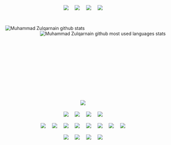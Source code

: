 <!--
**mhd-zulqarnain/mhd-zulqarnain** is a ✨ _special_ ✨ repository because its `README.md` (this file) appears on your GitHub profile.

Here are some ideas to get you started:

- 🔭 I’m currently working on ...
- 🌱 I’m currently learning ...
- 👯 I’m looking to collaborate on ...
- 🤔 I’m looking for help with ...
- 💬 Ask me about ...
- 📫 How to reach me: ...
- 😄 Pronouns: ...
- ⚡ Fun fact: ...
-->

<p align="center">
  <a target="_blank"href="https://github.com/mhd-zulqarnain/"><img src="https://img.shields.io/badge/Muhamamd %20Zulqarnain-Welcomes%20You-007afb?style=for-the-badge&logo=github&labelColor=2ea043&logoColor=FFFFFF&color=f0fff0" /></a>&nbsp;&nbsp;&nbsp;&nbsp;
  <a target="_blank"href="https://www.linkedin.com/in/mhd-zulqarnain/"><img src="https://img.shields.io/badge/linkedin-%230077B5.svg?&style=for-the-badge&logo=linkedin&logoColor=white" /></a>&nbsp;&nbsp;&nbsp;&nbsp;
<a href="mailto:mhd.zeeq@gmail.com?subject=Hello%20MuhammadZulqarnain,%20From%20Github"><img src="https://img.shields.io/badge/gmail-%23D14836.svg?&style=for-the-badge&logo=gmail&logoColor=white" /></a>&nbsp;&nbsp;&nbsp;&nbsp;
  <a target="_blank"href="https://stackoverflow.com/users/6825339/zulqarnain/"><img src="https://img.shields.io/badge/Stack_Overflow-FE7A16?style=for-the-badge&logo=stack-overflow&logoColor=white" /></a>&nbsp;&nbsp;&nbsp;&nbsp;
</p>
<br>
<p>
   <img align="left" src="https://github-readme-stats.vercel.app/api?username=mhd-zulqarnain&theme=vue-dark&show_icons=true&bg_color=000000" alt="Muhammad Zulqarnain github stats"/>
  
   <img align="right" src="https://github-readme-stats.vercel.app/api/top-langs/?username=mhd-zulqarnain&theme=vue-dark&show_icons=true&bg_color=000000" alt="Muhammad Zulqarnain github most used languages stats"/>
</p>
<br>
<br>
<br>
<br>
<br>
<br>
<br>
<br>
<br>
<br>
<br>
<br>
<br>

<p align="center">
  <img src="https://img.shields.io/badge/-SKILLS-2ea043?style=for-the-badge&logo=shikimori" />&nbsp;&nbsp;&nbsp;&nbsp;
  <br>
  <br>
  <img src="https://img.shields.io/badge/Android-3DDC84?style=for-the-badge&logo=android&logoColor=white" />&nbsp;&nbsp;&nbsp;&nbsp;
  <img src="https://img.shields.io/badge/Android %20-Jetpack-007afb?style=for-the-badge&logo=android&logoColor=white&labelColor=3DDC84&color=1a73e8" />&nbsp;&nbsp;&nbsp;&nbsp;
  <img src="https://img.shields.io/badge/Modern Android Development-3DDC84?style=for-the-badge&logo=android&logoColor=white" />&nbsp;&nbsp;&nbsp;&nbsp;
  <img src="https://img.shields.io/badge/Android Architecture-3DDC84?style=for-the-badge&logo=android&logoColor=white" />&nbsp;&nbsp;&nbsp;&nbsp;
  <br>
  <br>
  <img src="https://img.shields.io/badge/Kotlin-f58813?&style=for-the-badge&logo=kotlin&logoColor=white" />&nbsp;&nbsp;&nbsp;&nbsp;
  <img src="https://img.shields.io/badge/Java-845306?style=for-the-badge&logo=java&logoColor=white" />&nbsp;&nbsp;&nbsp;&nbsp;
  <img src="https://img.shields.io/badge/HTML5-E34F26?style=for-the-badge&logo=html5&logoColor=white" />&nbsp;&nbsp;&nbsp;&nbsp;
  <img src="https://img.shields.io/badge/CSS3-1572B6?style=for-the-badge&logo=css3&logoColor=white" />&nbsp;&nbsp;&nbsp;&nbsp;
  <img src="https://img.shields.io/badge/Material--UI-0081CB?style=for-the-badge&logo=material-ui&logoColor=white" />&nbsp;&nbsp;&nbsp;&nbsp;
  <img src="https://img.shields.io/badge/SQLite-07405E?style=for-the-badge&logo=sqlite&logoColor=white" />&nbsp;&nbsp;&nbsp;&nbsp;
  <img src="https://img.shields.io/badge/MySQL-00000F?style=for-the-badge&logo=mysql&logoColor=white" />&nbsp;&nbsp;&nbsp;&nbsp;
  <img src="https://img.shields.io/badge/PostgreSQL-316192?style=for-the-badge&logo=postgresql&logoColor=white" />&nbsp;&nbsp;&nbsp;&nbsp;
  <br>
  <br>
  <img src="https://img.shields.io/badge/Google_Cloud-4285F4?style=for-the-badge&logo=google-cloud&logoColor=white" />&nbsp;&nbsp;&nbsp;&nbsp;
  <img src="https://img.shields.io/badge/Amazon_AWS-232F3E?style=for-the-badge&logo=amazon-aws&logoColor=white" />&nbsp;&nbsp;&nbsp;&nbsp;
  <img src="https://img.shields.io/badge/Heroku-430098?style=for-the-badge&logo=heroku&logoColor=white" />&nbsp;&nbsp;&nbsp;&nbsp;
  <img src="https://img.shields.io/badge/firebase%20-%23039BE5.svg?&style=for-the-badge&logo=firebase"/>&nbsp;&nbsp;&nbsp;&nbsp;
  
</p>


